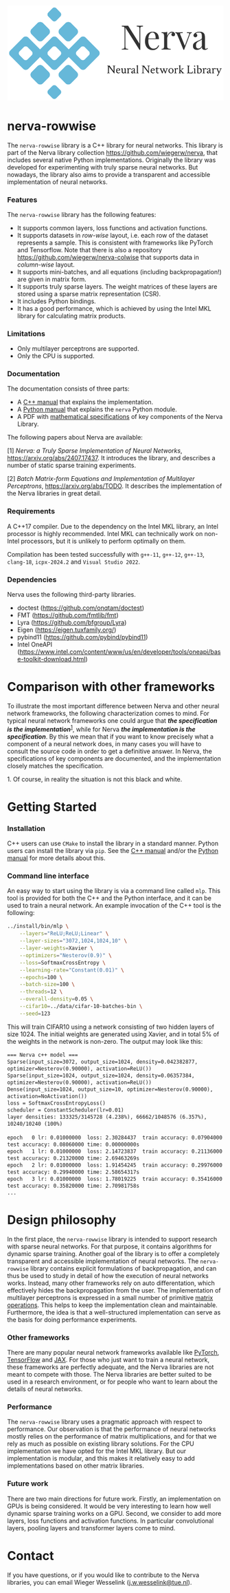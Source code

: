 ![Nerva Logo](images/nerva-logo.png)
# nerva-rowwise
The `nerva-rowwise` library is a C++ library for neural networks. This library
is part of the Nerva library collection https://github.com/wiegerw/nerva, that includes
several native Python implementations. Originally the library was developed for experimenting with truly sparse neural networks. But nowadays, the library also aims to provide a transparent and accessible implementation of neural networks.

### Features
The `nerva-rowwise` library has the following features:
* It supports common layers, loss functions and activation functions.
* It supports datasets in *row-wise* layout, i.e. each row of the dataset represents a sample. This is consistent with frameworks like PyTorch and Tensorflow. Note that there is
  also a repository https://github.com/wiegerw/nerva-colwise that supports data in *column-wise* layout.
* It supports mini-batches, and all equations (including backpropagation!) are given in matrix form.
* It supports truly sparse layers. The weight matrices of these layers are stored using a sparse matrix representation (CSR).
* It includes Python bindings.
* It has a good performance, which is achieved by using the Intel MKL library for calculating matrix products.

### Limitations
* Only multilayer perceptrons are supported.
* Only the CPU is supported.

### Documentation
The documentation consists of three parts:
* A [C++ manual](https://wiegerw.github.io/nerva-rowwise/doc/nerva-cpp.html) that explains the implementation.
* A [Python manual](https://wiegerw.github.io/nerva-rowwise/doc/nerva-python.html) that explains the `nerva` Python module.
* A PDF with [mathematical specifications](https://wiegerw.github.io/nerva-rowwise/pdf/nerva-libraries-implementation.pdf) of key components of the Nerva Library.

The following papers about Nerva are available:

[1] *Nerva: a Truly Sparse Implementation of Neural Networks*,  https://arxiv.org/abs/2407.17437. It introduces the library, and describes a number of static sparse training experiments.

[2] *Batch Matrix-form Equations and Implementation
of Multilayer Perceptrons*, https://arxiv.org/abs/TODO. It describes the implementation of the Nerva libraries in great detail.

### Requirements
A C++17 compiler. Due to the dependency on the Intel MKL library, an Intel processor is highly recommended. Intel MKL can technically work on non-Intel processors, but it is unlikely to perform optimally on them.

Compilation has been tested successfully with `g++-11`, `g++-12`, `g++-13`, `clang-18`, `icpx-2024.2` and `Visual Studio 2022`.

### Dependencies
Nerva uses the following third-party libraries.

* doctest (https://github.com/onqtam/doctest)
* FMT (https://github.com/fmtlib/fmt)
* Lyra (https://github.com/bfgroup/Lyra)
* Eigen (https://eigen.tuxfamily.org/)
* pybind11 (https://github.com/pybind/pybind11)
* Intel OneAPI (https://www.intel.com/content/www/us/en/developer/tools/oneapi/base-toolkit-download.html)

# Comparison with other frameworks
To illustrate the most important difference between Nerva and other neural network frameworks, the following characterization comes to mind. For typical neural network frameworks one could argue that ***the specification is the implementation***<sup><a href="#footnote1">1</a></sup>, while for Nerva ***the implementation is the specification***.
By this we mean that if you want to know precisely what a component of a neural network does, in many cases you will have to consult the source code in order to get a definitive answer. In Nerva, the specifications of key components are documented, and the implementation closely matches the specification.

<a id="footnote1"></a>1. Of course, in reality the situation is not this black and white.

# Getting Started

### Installation
C++ users can use `CMake` to install the library in a standard manner. Python users can install the library via `pip`. 
See the [C++ manual](https://wiegerw.github.io/nerva-rowwise/doc/nerva-cpp.html) and/or the
[Python manual](https://wiegerw.github.io/nerva-rowwise/doc/nerva-python.html) for more details about this.

### Command line interface
An easy way to start using the library is via a command line
called `mlp`. This tool is provided for both the C++ and the Python interface, and it can be used to train a neural network.
An example invocation of the C++ tool is the following:

```sh
../install/bin/mlp \
    --layers="ReLU;ReLU;Linear" \
    --layer-sizes="3072,1024,1024,10" \
    --layer-weights=Xavier \
    --optimizers="Nesterov(0.9)" \
    --loss=SoftmaxCrossEntropy \
    --learning-rate="Constant(0.01)" \
    --epochs=100 \
    --batch-size=100 \
    --threads=12 \
    --overall-density=0.05 \
    --cifar10=../data/cifar-10-batches-bin \
    --seed=123
```
This will train CIFAR10 using a network consisting of two hidden layers of size 1024. The initial weights are generated using Xavier, and in total 5% of the weights in the network is non-zero. The output may look like this:

```
=== Nerva c++ model ===
Sparse(input_size=3072, output_size=1024, density=0.042382877, optimizer=Nesterov(0.90000), activation=ReLU())
Sparse(input_size=1024, output_size=1024, density=0.06357384, optimizer=Nesterov(0.90000), activation=ReLU())
Dense(input_size=1024, output_size=10, optimizer=Nesterov(0.90000), activation=NoActivation())
loss = SoftmaxCrossEntropyLoss()
scheduler = ConstantScheduler(lr=0.01)
layer densities: 133325/3145728 (4.238%), 66662/1048576 (6.357%), 10240/10240 (100%)

epoch   0 lr: 0.01000000  loss: 2.30284437  train accuracy: 0.07904000  test accuracy: 0.08060000 time: 0.00000000s
epoch   1 lr: 0.01000000  loss: 2.14723837  train accuracy: 0.21136000  test accuracy: 0.21320000 time: 2.69463269s
epoch   2 lr: 0.01000000  loss: 1.91454245  train accuracy: 0.29976000  test accuracy: 0.29940000 time: 2.58654317s
epoch   3 lr: 0.01000000  loss: 1.78019225  train accuracy: 0.35416000  test accuracy: 0.35820000 time: 2.70981758s
...
```

# Design philosophy
In the first place, the `nerva-rowwise` library is intended to support research with sparse neural networks. For that purpose, it contains algorithms for dynamic sparse training. Another goal of the library is to offer a completely transparent and accessible implementation of neural networks. The `nerva-rowwise` library contains explicit formulations of backpropagation, and can thus be used to study in detail of how the execution of neural networks works. Instead, many other frameworks rely on auto differentation, which effectively hides the backpropagation from the user. The implementation of multilayer perceptrons is expressed in a small number of primitive [matrix operations](https://wiegerw.github.io/nerva-rowwise/doc/nerva-cpp.html#_matrix_operations). This helps to keep the implementation clean and maintainable. Furthermore, the idea is that a well-structured implementation can serve as the basis for doing performance experiments.

### Other frameworks
There are many popular neural network frameworks available like [PyTorch](https://pytorch.org/), [TensorFlow](https://www.tensorflow.org/) and [JAX](https://jax.readthedocs.io/). For those who just want to train a neural network, these frameworks are perfectly adequate, and the Nerva libraries are not meant to compete with those. The Nerva libraries are better suited to be used in a research environment, or for people who want to learn about the details of neural networks.

### Performance
The `nerva-rowwise` library uses a pragmatic approach with respect to performance. Our observation is that the performance of neural networks mostly relies on the performance of matrix multiplications, and for that we rely as much as possible on existing library solutions. For the CPU implementation we have opted for the Intel MKL library. But our implementation is modular, and this makes it relatively easy to add implementations based on other matrix libraries.

### Future work
There are two main directions for future work. Firstly, an implementation on GPUs is being considered. It would be very interesting to learn how well dynamic sparse training works on a GPU.
Second, we consider to add more layers, loss functions and activation functions. In particular convolutional layers, pooling layers and transformer layers come to mind.

# Contact
If you have questions, or if you would like to contribute to the Nerva libraries, you can email Wieger Wesselink (j.w.wesselink@tue.nl).
